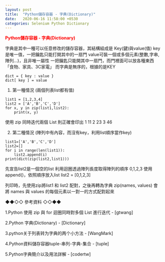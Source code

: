 ```yaml
---
layout: post
title:  "Python儲存容器 - 字典(Dictionary)"
date:   2020-06-16 11:58:00 +0530
categories: Selenium Python Dictionary
---
```


<font color="#FF0000" style="font-weight:bold;">Python儲存容器 - 字典(Dictionary)</font>

字典是其中一種可以任意修改的儲存容器，其結構組成是 Key(鍵)與value(值)
key是唯一值，一把鑰匙只能打開其中的一扇門
value可裝一個或多個元素(整數,字串,陣列…)，且非唯一屬性
一把鑰匙只能開其中一扇門，而門裡面可以放各種東西「食物、家具、3C家電」
而字典是無序的，根據的是KEY


```
dict = { key : value }
dict[ key ] = value
```

1. 第一種情況 (兩個列表list都有值)

```
list1 = [1,2,3,4]
list2 = ['A','B','C','D']
for x, y in zip(list1,list2):
    print(x, y)
```

使用 zip 同時迭代兩個 List
則正確會印出
1 11
2 23
3 46



2. 第二種情況 (陣列中有內容，而沒有key，利用list順序當作key)

```
list1=['A','B','C','D']
list2=[]
for i in range(len(list1)):
    list2.append(i)
print(dict(zip(list2,list1)))
```

先宣告list2是一個空的list
利用迴圈透過陣列長度取得陣列的順序
0,1,2,3
使用append()，依照順序放入list
list2 = [0,1,2,3]

列印時，先使用zip將list1 和 list2 配對，之後再轉為字典
zip(names, values) 會將 names 與 values 的每個元素以一對一的方式配對起來




<p></p>
<p></p>
<p></p>
<p></p>

<p>◆◆◇◇ 參考資料 ◇◇◆◆</p>

<p></p>
1.Python 使用 zip 與 for 迴圈同時對多個 List 進行迭代 - [gtwang]
<p></p>
2.Python 字典(Dictionary) - [Dictionary]
<p></p>
3.python关于列表转为字典的两个小方法 - [WangMark]
<p></p>
4.Python資料儲存容器tuple-串列-字典-集合 - [tuple]
<p></p>
5.Python字典簡介以及用法詳解 - [codertw]

[gtwang]:https://blog.gtwang.org/programming/python-iterate-through-multiple-lists-in-parallel/
[Dictionary]:https://www.runoob.com/python/python-dictionary.html
[WangMark]:https://blog.csdn.net/petib_wangwei/article/details/38685303
[tuple]:https://sites.google.com/site/zsgititit/home/python-cheng-shi-she-ji/python-zi-liao-chu-cun-rong-qituple-chuan-lie-zi-dian-ji-he
[codertw]:https://codertw.com/%E7%A8%8B%E5%BC%8F%E8%AA%9E%E8%A8%80/367669/

<p></p>
